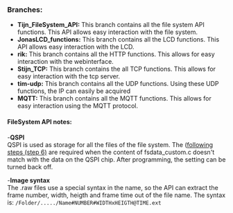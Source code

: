### Branches:
- **Tijn_FileSystem_API:** This branch contains all the file system API functions. This API allows easy interaction with the file system.
- **JonasLCD_functions:** This branch contains all the LCD functions. This API allows easy interaction with the LCD.
- **rik:** This branch contains all the HTTP functions. This allows for easy interaction with the webinterface.
- **Stijn_TCP:** This branch contains the all TCP functions. This allows for easy interaction with the tcp server.
- **tim-udp:** This branch contains all the UDP functions. Using these UDP functions, the IP can easily be acquired
- **MQTT:** This branch contains all the MQTT functions. This allows for easy interaction using the MQTT protocol.


#### FileSystem API notes:
-**QSPI**  
	QSPI is used as storage for all the files of the file system. 
	The ([following steps (step 6)](https://cdn.discordapp.com/attachments/901097670859452501/908738319968530482/De_QSPI_Flash_chip_gebruiken_op_het_discovery_platform.pdf) are required when the content of fsdata_custom.c doesn't match with the data on the QSPI chip.
	After programming, the setting can be turned back off.
	
-**Image syntax**  
	The .raw files use a special syntax in the name, so the API can extract the frame number, width, heigth and frame time out of the file name.
	The syntax is: `/Folder/...../Name#NUMBER#WIDTHxHEIGTH@TIME.ext`
	
